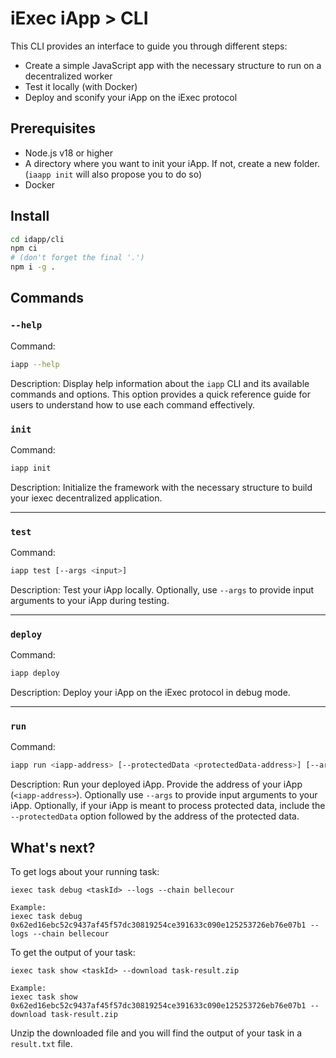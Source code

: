 # iExec iApp > CLI

This CLI provides an interface to guide you through different steps:

- Create a simple JavaScript app with the necessary structure to run on a
  decentralized worker
- Test it locally (with Docker)
- Deploy and sconify your iApp on the iExec protocol

## Prerequisites

- Node.js v18 or higher
- A directory where you want to init your iApp. If not, create a new
  folder. (`iaapp init` will also propose you to do so)
- Docker

## Install

```sh
cd idapp/cli
npm ci
# (don't forget the final '.')
npm i -g .
```

## Commands

### `--help`

Command:

```bash
iapp --help
```

Description: Display help information about the `iapp` CLI and its
available commands and options. This option provides a quick reference guide for
users to understand how to use each command effectively.

### `init`

Command:

```bash
iapp init
```

Description: Initialize the framework with the necessary structure to build your
iexec decentralized application.

---

### `test`

Command:

```bash
iapp test [--args <input>]
```

Description: Test your iApp locally. Optionally, use `--args` to provide input
arguments to your iApp during testing.

---

### `deploy`

Command:

```bash
iapp deploy
```

Description: Deploy your iApp on the iExec protocol in debug mode.

---

### `run`

Command:

```bash
iapp run <iapp-address> [--protectedData <protectedData-address>] [--args <input>]
```

Description: Run your deployed iApp. Provide the address of your iApp
(`<iapp-address>`). Optionally use `--args` to provide input arguments to
your iApp. Optionally, if your iApp is meant to process protected data,
include the `--protectedData` option followed by the address of the protected
data.

## What's next?

To get logs about your running task:

```
iexec task debug <taskId> --logs --chain bellecour

Example:
iexec task debug 0x62ed16ebc52c9437af45f57dc30819254ce391633c090e125253726eb76e07b1 --logs --chain bellecour
```

To get the output of your task:

```
iexec task show <taskId> --download task-result.zip

Example:
iexec task show 0x62ed16ebc52c9437af45f57dc30819254ce391633c090e125253726eb76e07b1 --download task-result.zip
```

Unzip the downloaded file and you will find the output of your task in a
`result.txt` file.
